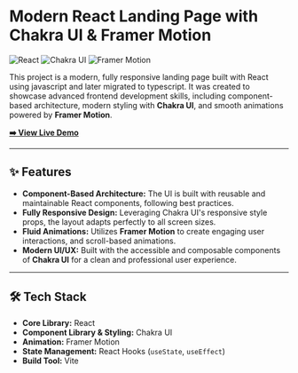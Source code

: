 # Modern React Landing Page with Chakra UI & Framer Motion

![React](https://img.shields.io/badge/React-20232A?style=for-the-badge&logo=react&logoColor=61DAFB)
![Chakra UI](https://img.shields.io/badge/Chakra%20UI-319795?style=for-the-badge&logo=chakraui&logoColor=white)
![Framer Motion](https://img.shields.io/badge/Framer%20Motion-0055FF?style=for-the-badge&logo=framer&logoColor=white)

This project is a modern, fully responsive landing page built with React using javascript and later migrated to typescript. It was created to showcase advanced frontend development skills, including component-based architecture, modern styling with **Chakra UI**, and smooth animations powered by **Framer Motion**.

**[➡️ View Live Demo](https://landing-page-hazel-seven-31.vercel.app/)**

---

## ✨ Features

* **Component-Based Architecture:** The UI is built with reusable and maintainable React components, following best practices.
* **Fully Responsive Design:** Leveraging Chakra UI's responsive style props, the layout adapts perfectly to all screen sizes.
* **Fluid Animations:** Utilizes **Framer Motion** to create engaging user interactions, and scroll-based animations.
* **Modern UI/UX:** Built with the accessible and composable components of **Chakra UI** for a clean and professional user experience.

---

## 🛠️ Tech Stack

* **Core Library:** React
* **Component Library & Styling:** Chakra UI
* **Animation:** Framer Motion
* **State Management:** React Hooks (`useState`, `useEffect`)
* **Build Tool:** Vite
